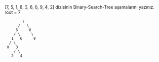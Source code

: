  [7, 5, 1, 8, 3, 6, 0, 9, 4, 2] dizisinin Binary-Search-Tree aşamalarını yazınız.
     root = 7
         
            7 
          /   \
         5     8  
        / \     \
       1   6     9
      / \  
     0   3
        / \
       2   4